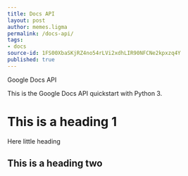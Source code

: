 ```yaml
---
title: Docs API
layout: post
author: memes.ligma
permalink: /docs-api/
tags:
- docs
source-id: 1FS00XbaSKjRZ4no54rLVi2xdhLIR90NFCNe2kpxzq4Y
published: true
---
```

Google Docs API

This is the Google Docs API quickstart with Python 3.

# This is a heading 1

Here little heading

## This is a heading two

